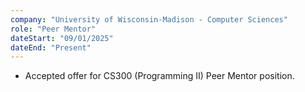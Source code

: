 ```yaml
---
company: "University of Wisconsin-Madison - Computer Sciences"
role: "Peer Mentor"
dateStart: "09/01/2025"
dateEnd: "Present"
---
```


- Accepted offer for CS300 (Programming II) Peer Mentor position.